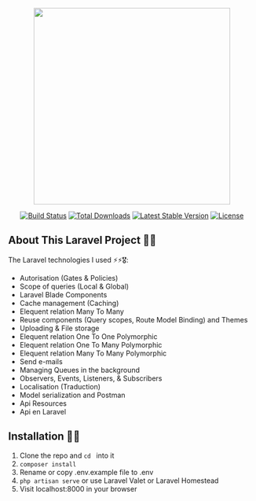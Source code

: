<p align="center"><img src="https://res.cloudinary.com/dtfbvvkyp/image/upload/v1566331377/laravel-logolockup-cmyk-red.svg" width="400"></p>

<p align="center">
<a href="https://travis-ci.org/laravel/framework"><img src="https://travis-ci.org/laravel/framework.svg" alt="Build Status"></a>
<a href="https://packagist.org/packages/laravel/framework"><img src="https://poser.pugx.org/laravel/framework/d/total.svg" alt="Total Downloads"></a>
<a href="https://packagist.org/packages/laravel/framework"><img src="https://poser.pugx.org/laravel/framework/v/stable.svg" alt="Latest Stable Version"></a>
<a href="https://packagist.org/packages/laravel/framework"><img src="https://poser.pugx.org/laravel/framework/license.svg" alt="License"></a>
</p>

## About This Laravel Project 🚩🚩

The Laravel technologies I used ⚡⚡🎖️:

- Autorisation (Gates & Policies)
- Scope of queries (Local & Global)
- Laravel Blade Components
- Cache management (Caching)
- Elequent relation Many To Many
- Reuse components (Query scopes, Route Model Binding) and Themes
- Uploading & File storage
- Elequent relation One To One Polymorphic
- Elequent relation One To Many Polymorphic
- Elequent relation Many To Many Polymorphic
- Send e-mails
- Managing Queues in the background
- Observers, Events, Listeners, & Subscribers
- Localisation (Traduction)
- Model serialization and Postman
- Api Resources
- Api en Laravel

## Installation 🏁🏁

1. Clone the repo and `cd ` into it
2. `composer install`
3. Rename or copy .env.example file to .env
4. `php artisan serve` or use Laravel Valet or Laravel Homestead
5. Visit localhost:8000 in your browser

